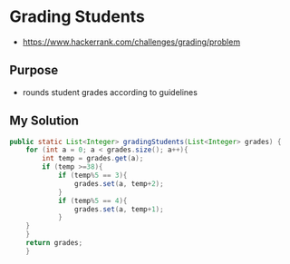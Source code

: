 # Grading Students

- <https://www.hackerrank.com/challenges/grading/problem>

## Purpose

- rounds student grades according to guidelines

## My Solution

```java
public static List<Integer> gradingStudents(List<Integer> grades) {
    for (int a = 0; a < grades.size(); a++){
        int temp = grades.get(a);
        if (temp >=38){
            if (temp%5 == 3){
                grades.set(a, temp+2);
            }
            if (temp%5 == 4){
                grades.set(a, temp+1);
            }  
    }
    }
    return grades;
    }
```